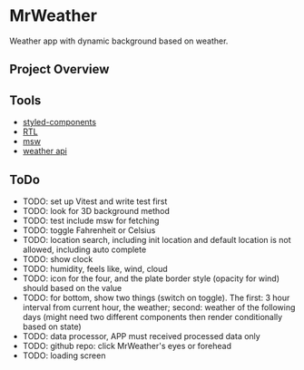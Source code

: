 # MrWeather

Weather app with dynamic background based on weather.

## Project Overview

## Tools

- [styled-components](https://github.com/styled-components/styled-components)
- [RTL](https://testing-library.com/docs/react-testing-library/intro/)
- [msw](https://github.com/mswjs/msw)
- [weather api](https://www.weatherapi.com/)

## ToDo

- TODO: set up Vitest and write test first
- TODO: look for 3D background method
- TODO: test include msw for fetching
- TODO: toggle Fahrenheit or Celsius
- TODO: location search, including init location and default location is not
  allowed, including auto complete
- TODO: show clock
- TODO: humidity, feels like, wind, cloud
- TODO: icon for the four, and the plate border style (opacity for wind) should
  based on the value
- TODO: for bottom, show two things (switch on toggle). The first: 3 hour
  interval from current hour, the weather; second: weather of the following days
  (might need two different components then render conditionally based on state)
- TODO: data processor, APP must received processed data only
- TODO: github repo: click MrWeather's eyes or forehead
- TODO: loading screen
